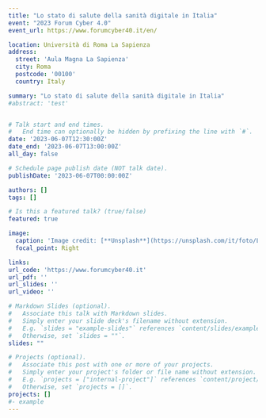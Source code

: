```yaml
---
title: "Lo stato di salute della sanità digitale in Italia"
event: "2023 Forum Cyber 4.0"
event_url: https://www.forumcyber40.it/en/

location: Università di Roma La Sapienza
address: 
  street: 'Aula Magna La Sapienza' 
  city: Roma
  postcode: '00100'
  country: Italy

summary: "Lo stato di salute della sanità digitale in Italia"
#abstract: 'test' 


# Talk start and end times.
#   End time can optionally be hidden by prefixing the line with `#`.
date: '2023-06-07T12:30:00Z'
date_end: '2023-06-07T13:00:00Z'
all_day: false

# Schedule page publish date (NOT talk date).
publishDate: '2023-06-07T00:00:00Z'

authors: []
tags: []

# Is this a featured talk? (true/false)
featured: true 

image:
  caption: 'Image credit: [**Unsplash**](https://unsplash.com/it/foto/LwYlLzteMxo)'
  focal_point: Right

links:
url_code: 'https://www.forumcyber40.it'
url_pdf: ''
url_slides: ''
url_video: ''

# Markdown Slides (optional).
#   Associate this talk with Markdown slides.
#   Simply enter your slide deck's filename without extension.
#   E.g. `slides = "example-slides"` references `content/slides/example-slides.md`.
#   Otherwise, set `slides = ""`.
slides: ""

# Projects (optional).
#   Associate this post with one or more of your projects.
#   Simply enter your project's folder or file name without extension.
#   E.g. `projects = ["internal-project"]` references `content/project/deep-learning/index.md`.
#   Otherwise, set `projects = []`.
projects: []
#- example
---
```


